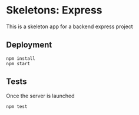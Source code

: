 # Skeletons: Express
This is a skeleton app for a backend express project

## Deployment
```
npm install
npm start
```

## Tests
Once the server is launched
```
npm test
```
